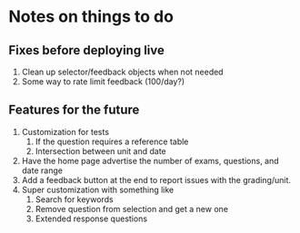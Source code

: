 # Notes on things to do

## Fixes before deploying live
1. Clean up selector/feedback objects when not needed
2. Some way to rate limit feedback (100/day?)

## Features for the future
1. Customization for tests
   1. If the question requires a reference table
   2. Intersection between unit and date
2. Have the home page advertise the number of exams, questions, and date range
3. Add a feedback button at the end to report issues with the grading/unit.
4. Super customization with something like
   1. Search for keywords
   2. Remove question from selection and get a new one
   3. Extended response questions